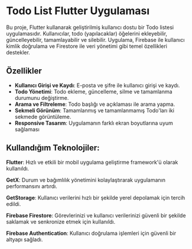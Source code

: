 # Todo List Flutter Uygulaması

Bu proje, Flutter kullanarak geliştirilmiş kullanıcı dostu bir Todo listesi uygulamasıdır. Kullanıcılar, todo (yapılacaklar) öğelerini ekleyebilir, güncelleyebilir, tamamlayabilir ve silebilir. Uygulama, Firebase ile kullanıcı kimlik doğrulama ve Firestore ile veri yönetimi gibi temel özellikleri destekler.

## Özellikler

- **Kullanıcı Girişi ve Kaydı**: E-posta ve şifre ile kullanıcı girişi ve kaydı.
- **Todo Yönetimi**: Todo ekleme, güncelleme, silme ve tamamlanma durumunu değiştirme.
- **Arama ve Filtreleme**: Todo başlığı ve açıklaması ile arama yapma.
- **Sekmeli Görünüm**: Tamamlanmış ve tamamlanmamış Todo'ları iki sekmede görüntüleme.
- **Responsive Tasarım**: Uygulamanın farklı ekran boyutlarına uyum sağlaması

## Kullandığım Teknolojiler:

**Flutter**: Hızlı ve etkili bir mobil uygulama geliştirme framework'ü olarak kullanıldı.

**GetX**: Durum ve bağımlılık yönetimini kolaylaştırarak uygulamanın performansını artırdı.

**GetStorage**: Kullanıcı verilerini hızlı bir şekilde yerel depolamak için tercih edildi.

**Firebase Firestore**: Görevlerinizi ve kullanıcı verilerinizi güvenli bir şekilde saklamak ve senkronize etmek için kullanıldı.

**Firebase Authentication**: Kullanıcı doğrulama işlemleri için güvenli bir altyapı sağladı.
